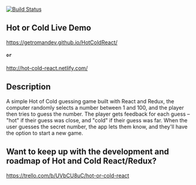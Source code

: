 [![Build Status](https://travis-ci.org/getromandev/HotColdReact.svg?branch=master)](https://travis-ci.org/getromandev/HotColdReact)
## Hot or Cold Live Demo
https://getromandev.github.io/HotColdReact/
#### ```or```
http://hot-cold-react.netlify.com/

## Description
A simple Hot of Cold guessing game built with React and Redux, the computer randomly selects a number between 1 and 100, and the player then tries to guess the number. The player gets feedback for each guess – "hot" if their guess was close, and "cold" if their guess was far. When the user guesses the secret number, the app lets them know, and they'll have the option to start a new game.

## Want to keep up with the development and roadmap of Hot and Cold React/Redux?  
https://trello.com/b/UVbCU8uC/hot-or-cold-react
